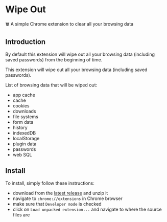 # Wipe Out

🗑 A simple Chrome extension to clear all your browsing data

## Introduction

By default this extension will wipe out all your browsing data (including saved passwords) from the beginning of time.

This extension will wipe out all your browsing data (including saved passwords).

List of browsing data that will be wiped out:

- app cache
- cache
- cookies
- downloads
- file systems
- form data
- history
- indexedDB
- localStorage
- plugin data
- passwords
- web SQL

## Install

To install, simply follow these instructions:

- download from the [latest release](https://github.com/jsstrn/wipe-out-for-chrome/releases/latest) and unzip it
- navigate to `chrome://extensions` in Chrome browser
- make sure that `Developer mode` is checked
- click on `Load unpacked extension...` and navigate to where the source files are
